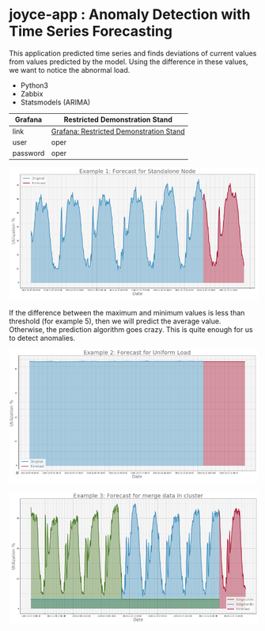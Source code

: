 # joyce-app : Anomaly Detection with Time Series Forecasting


This application predicted time series and finds deviations of current values from values predicted by the model. Using the difference in these values, we want to notice the abnormal load.

- Python3
- Zabbix
- Statsmodels (ARIMA)
    
Grafana | Restricted Demonstration Stand
------|------
link        |   [Grafana: Restricted Demonstration Stand](none)
user       |   oper
password   |   oper

![Exaple1](./pics/example1.png)



If the difference between the maximum and minimum values is less than threshold (for example 5), 
then we will predict the average value. Otherwise, the prediction algorithm goes crazy.
This is quite enough for us to detect anomalies.

![Exaple2](./pics/example2.png)
 

![Exaple3](./pics/example3.png)
